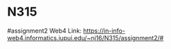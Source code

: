 # N315

#assignment2 Web4 Link: https://in-info-web4.informatics.iupui.edu/~nj16/N315/assignment2/#
